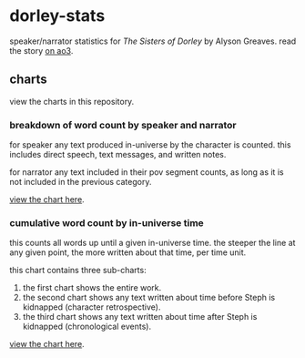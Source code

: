 # dorley-stats
speaker/narrator statistics for _The Sisters of Dorley_ by Alyson Greaves.
read the story [on ao3](https://archiveofourown.org/works/35394595).

## charts
view the charts in this repository.

### breakdown of word count by speaker and narrator
for speaker any text produced in-universe by the character is counted. this includes direct speech, text messages, and written notes.

for narrator any text included in their pov segment counts, as long as it is not included in the previous category.

[view the chart here](https://html-preview.github.io/?url=https://github.com/mhavos/dorley-stats/blob/main/speakers_and_narrators.html).

### cumulative word count by in-universe time
this counts all words up until a given in-universe time. the steeper the line at any given point, the more written about that time, per time unit.

this chart contains three sub-charts:
1. the first chart shows the entire work.
2. the second chart shows any text written about time before Steph is kidnapped (character retrospective).
3. the third chart shows any text written about time after Steph is kidnapped (chronological events).

[view the chart here](https://html-preview.github.io/?url=https://github.com/mhavos/dorley-stats/blob/main/cumulative_words_against_time.html).